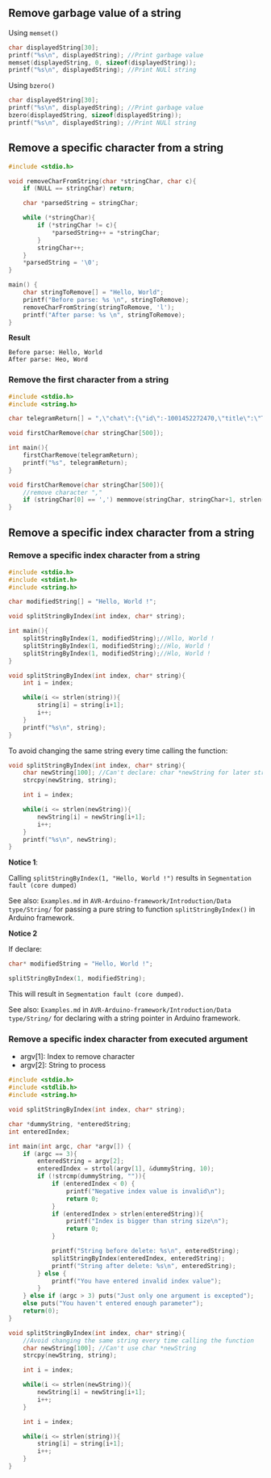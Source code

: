 ## Remove garbage value of a string

Using ``memset()``

```c
char displayedString[30];
printf("%s\n", displayedString); //Print garbage value
memset(displayedString, 0, sizeof(displayedString));
printf("%s\n", displayedString); //Print NULl string
```
Using ``bzero()``

```c
char displayedString[30];
printf("%s\n", displayedString); //Print garbage value
bzero(displayedString, sizeof(displayedString));
printf("%s\n", displayedString); //Print NULl string
```

## Remove a specific character from a string

```cpp
#include <stdio.h>

void removeCharFromString(char *stringChar, char c){
    if (NULL == stringChar) return;

    char *parsedString = stringChar;

    while (*stringChar){
        if (*stringChar != c){
            *parsedString++ = *stringChar;
        }
        stringChar++;
    }
    *parsedString = '\0';
}

main() {
    char stringToRemove[] = "Hello, World";
    printf("Before parse: %s \n", stringToRemove);
	removeCharFromString(stringToRemove, 'l');
    printf("After parse: %s \n", stringToRemove);
}
```
**Result**

```
Before parse: Hello, World 
After parse: Heo, Word 
```

### Remove the first character from a string

```c
#include <stdio.h>
#include <string.h>

char telegramReturn[] = ",\"chat\":{\"id\":-1001452272470,\"title\":\"TMA lab 6 SW\",\"type\":\"supergroup\"";

void firstCharRemove(char stringChar[500]);

int main(){
	firstCharRemove(telegramReturn);
	printf("%s", telegramReturn);
}

void firstCharRemove(char stringChar[500]){
    //remove character ","
	if (stringChar[0] == ',') memmove(stringChar, stringChar+1, strlen(stringChar));
}
```

## Remove a specific index character from a string

### Remove a specific index character from a string

```c
#include <stdio.h>
#include <stdint.h>
#include <string.h>

char modifiedString[] = "Hello, World !";

void splitStringByIndex(int index, char* string);

int main(){
	splitStringByIndex(1, modifiedString);//Hllo, World !
	splitStringByIndex(1, modifiedString);//Hlo, World !
	splitStringByIndex(1, modifiedString);//Hlo, World !
}

void splitStringByIndex(int index, char* string){
	int i = index;

	while(i <= strlen(string)){
		string[i] = string[i+1];
		i++;
	}
	printf("%s\n", string);
}
```

To avoid changing the same string every time calling the function:

```c
void splitStringByIndex(int index, char* string){
	char newString[100]; //Can't declare: char *newString for later strcpy() function
	strcpy(newString, string);

	int i = index;

	while(i <= strlen(newString)){
		newString[i] = newString[i+1];
		i++;
	}
	printf("%s\n", newString);
}
```

**Notice 1**: 

Calling ``splitStringByIndex(1, "Hello, World !")`` results in ``Segmentation fault (core dumped)``

See also: ``Examples.md`` in ``AVR-Arduino-framework/Introduction/Data type/String/`` for passing a pure string to function ``splitStringByIndex()`` in Arduino framework.

**Notice 2**

If declare:

```c
char* modifiedString = "Hello, World !";

splitStringByIndex(1, modifiedString);
```

This will result in ``Segmentation fault (core dumped)``.

See also: ``Examples.md`` in ``AVR-Arduino-framework/Introduction/Data type/String/`` for declaring with a string pointer in Arduino framework.

### Remove a specific index character from executed argument

* argv[1]: Index to remove character
* argv[2]: String to process

```c
#include <stdio.h>
#include <stdlib.h>
#include <string.h>

void splitStringByIndex(int index, char* string);

char *dummyString, *enteredString;
int enteredIndex; 

int main(int argc, char *argv[]) {
    if (argc == 3){
		enteredString = argv[2];
		enteredIndex = strtol(argv[1], &dummyString, 10);
		if (!strcmp(dummyString, "")){
			if (enteredIndex < 0) {
				printf("Negative index value is invalid\n");
				return 0;
			}
			if (enteredIndex > strlen(enteredString)){
				printf("Index is bigger than string size\n");
				return 0;
			}

			printf("String before delete: %s\n", enteredString);
			splitStringByIndex(enteredIndex, enteredString);
			printf("String after delete: %s\n", enteredString);
        } else {
			printf("You have entered invalid index value");
		}
    } else if (argc > 3) puts("Just only one argument is excepted");
    else puts("You haven't entered enough parameter");   
    return(0);
}

void splitStringByIndex(int index, char* string){
	//Avoid changing the same string every time calling the function
	char newString[100]; //Can't use char *newString
	strcpy(newString, string);

	int i = index;

	while(i <= strlen(newString)){
		newString[i] = newString[i+1];
		i++;
	}

	int i = index;

	while(i <= strlen(string)){
		string[i] = string[i+1];
		i++;
	}
}
```
